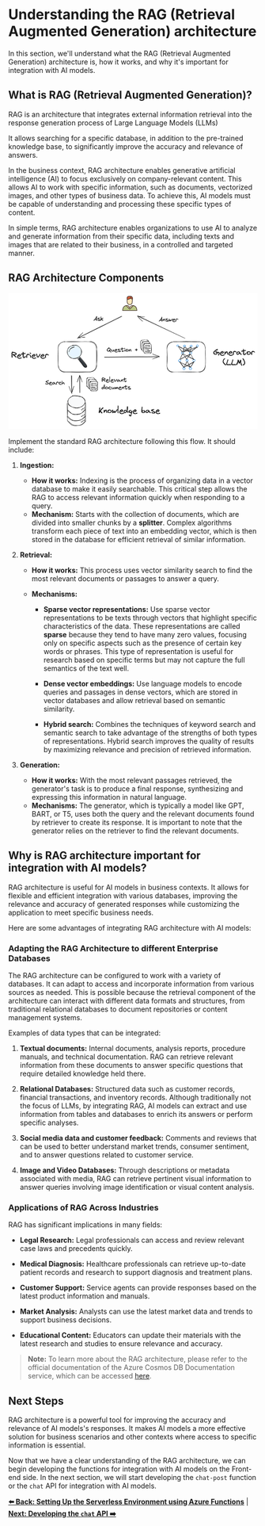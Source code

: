 # Understanding the RAG (Retrieval Augmented Generation) architecture

In this section, we'll understand what the RAG (Retrieval Augmented Generation) architecture is, how it works, and why it's important for integration with AI models.

## What is RAG (Retrieval Augmented Generation)?

RAG is an architecture that integrates external information retrieval into the response generation process of Large Language Models (LLMs)

It allows searching for a specific database, in addition to the pre-trained knowledge base, to significantly improve the accuracy and relevance of answers.

In the business context, RAG architecture enables generative artificial intelligence (AI) to focus exclusively on company-relevant content. This allows AI to work with specific information, such as documents, vectorized images, and other types of business data. To achieve this, AI models must be capable of understanding and processing these specific types of content.

In simple terms, RAG architecture enables organizations to use AI to analyze and generate information from their specific data, including texts and images that are related to their business, in a controlled and targeted manner.

## RAG Architecture Components

![RAG](./images/rag.png)

Implement the standard RAG architecture following this flow. It should include:

1. **Ingestion:**

   - **How it works:** Indexing is the process of organizing data in a vector database to make it easily searchable. This critical step allows the RAG to access relevant information quickly when responding to a query.
   - **Mechanism:** Starts with the collection of documents, which are divided into smaller chunks by a **splitter**. Complex algorithms transform each piece of text into an embedding vector, which is then stored in the database for efficient retrieval of similar information.

2. **Retrieval:**

   - **How it works:** This process uses vector similarity search to find the most relevant documents or passages to answer a query.
   - **Mechanisms:**

     - **Sparse vector representations:** Use sparse vector representations to be texts through vectors that highlight specific characteristics of the data. These representations are called **sparse** because they tend to have many zero values, focusing only on specific aspects such as the presence of certain key words or phrases. This type of representation is useful for research based on specific terms but may not capture the full semantics of the text well.

     - **Dense vector embeddings:** Use language models to encode queries and passages in dense vectors, which are stored in vector databases and allow retrieval based on semantic similarity.

     - **Hybrid search:** Combines the techniques of keyword search and semantic search to take advantage of the strengths of both types of representations. Hybrid search improves the quality of results by maximizing relevance and precision of retrieved information.

3. **Generation:**
   - **How it works:** With the most relevant passages retrieved, the generator's task is to produce a final response, synthesizing and expressing this information in natural language.
   - **Mechanisms:** The generator, which is typically a model like GPT, BART, or T5, uses both the query and the relevant documents found by retriever to create its response. It is important to note that the generator relies on the retriever to find the relevant documents.

## Why is RAG architecture important for integration with AI models?

RAG architecture is useful for AI models in business contexts. It allows for flexible and efficient integration with various databases, improving the relevance and accuracy of generated responses while customizing the application to meet specific business needs.

Here are some advantages of integrating RAG architecture with AI models:

### Adapting the RAG Architecture to different Enterprise Databases

The RAG architecture can be configured to work with a variety of databases. It can adapt to access and incorporate information from various sources as needed. This is possible because the retrieval component of the architecture can interact with different data formats and structures, from traditional relational databases to document repositories or content management systems.

Examples of data types that can be integrated:

1. **Textual documents:** Internal documents, analysis reports, procedure manuals, and technical documentation. RAG can retrieve relevant information from these documents to answer specific questions that require detailed knowledge held there.

2. **Relational Databases:** Structured data such as customer records, financial transactions, and inventory records. Although traditionally not the focus of LLMs, by integrating RAG, AI models can extract and use information from tables and databases to enrich its answers or perform specific analyses.

3. **Social media data and customer feedback:** Comments and reviews that can be used to better understand market trends, consumer sentiment, and to answer questions related to customer service.

4. **Image and Video Databases:** Through descriptions or metadata associated with media, RAG can retrieve pertinent visual information to answer queries involving image identification or visual content analysis.

### Applications of RAG Across Industries

RAG has significant implications in many fields:

- **Legal Research:** Legal professionals can access and review relevant case laws and precedents quickly.

- **Medical Diagnosis:** Healthcare professionals can retrieve up-to-date patient records and research to support diagnosis and treatment plans.

- **Customer Support:** Service agents can provide responses based on the latest product information and manuals.

- **Market Analysis:** Analysts can use the latest market data and trends to support business decisions.

- **Educational Content:** Educators can update their materials with the latest research and studies to ensure relevance and accuracy.

> **Note:** To learn more about the RAG architecture, please refer to the official documentation of the Azure Cosmos DB Documentation service, which can be accessed [here](https://learn.microsoft.com/azure/cosmos-db/gen-ai/rag).

## Next Steps

RAG architecture is a powerful tool for improving the accuracy and relevance of AI models's responses. It makes AI models a more effective solution for business scenarios and other contexts where access to specific information is essential.

Now that we have a clear understanding of the RAG architecture, we can begin developing the functions for integration with AI models on the Front-end side. In the next section, we will start developing the `chat-post` function or the `chat` API for integration with AI models.

**[⬅️ Back: Setting Up the Serverless Environment using Azure Functions](02-setting-up-azure-functions.md)** | **[Next: Developing the `chat` API ➡️ ](./04-preparing-understanding-language-models.md)**
